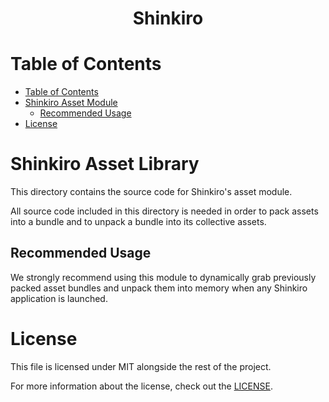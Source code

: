 <div align="center">
  <!-- <img src="." title="Shinkiro Logo" alt="Shinkiro Logo" /> -->
  <h1 align="center">Shinkiro</h1>
</div>



# Table of Contents
- [Table of Contents](#table-of-contents)
- [Shinkiro Asset Module](#shinkiro-asset-module)
  - [Recommended Usage](#recommended-usage)
- [License](#license)



# Shinkiro Asset Library
This directory contains the source code for Shinkiro's asset module.

All source code included in this directory is needed in order to pack assets into a bundle and to unpack a bundle into its collective assets.

## Recommended Usage
We strongly recommend using this module to dynamically grab previously packed asset bundles and unpack them into memory when any Shinkiro application is launched.


# License
This file is licensed under MIT alongside the rest of the project.

For more information about the license, check out the [LICENSE](../../LICENSE.md).
